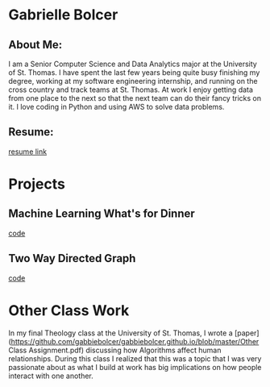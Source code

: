 # Gabrielle Bolcer


## About Me:


  I am a Senior Computer Science and Data Analytics major at the University of St. Thomas. I have spent the last few years being quite busy finishing my degree, working 
  at my software engineering internship, and running on the cross country and track teams at St. Thomas. At work I enjoy getting data from one place to the next so 
  that the next team can do their fancy tricks on it. I love coding in Python and using AWS to solve data problems. 


## Resume:
 [resume link](https://github.com/gabbiebolcer/gabbiebolcer.github.io/blob/master/Resume2.pdf)
 

# Projects

## Machine Learning What's for Dinner
  [code](https://github.com/gabbiebolcer/gabbiebolcer.github.io/blob/master/DecisionTree.java)

## Two Way Directed Graph
  [code](https://github.com/gabbiebolcer/gabbiebolcer.github.io/blob/master/TwoWayDirectedGraph.java)
  

# Other Class Work

In my final Theology class at the University of St. Thomas, I wrote a [paper](https://github.com/gabbiebolcer/gabbiebolcer.github.io/blob/master/Other Class Assignment.pdf) discussing how Algorithms affect human relationships. During this class I realized that this was a topic that I was very passionate about as what I build at work has big implications on how people interact with one another. 
  
